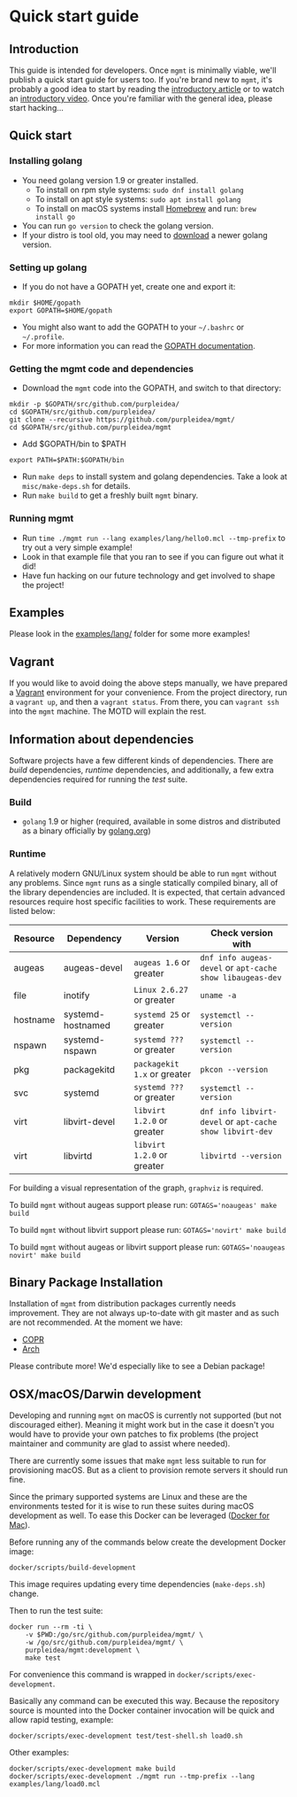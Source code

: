 # Quick start guide

## Introduction

This guide is intended for developers. Once `mgmt` is minimally viable, we'll
publish a quick start guide for users too. If you're brand new to `mgmt`, it's
probably a good idea to start by reading the
[introductory article](https://purpleidea.com/blog/2016/01/18/next-generation-configuration-mgmt/)
or to watch an [introductory video](https://www.youtube.com/watch?v=LkEtBVLfygE&html5=1).
Once you're familiar with the general idea, please start hacking...

## Quick start

### Installing golang

* You need golang version 1.9 or greater installed.
	* To install on rpm style systems: `sudo dnf install golang`
	* To install on apt style systems: `sudo apt install golang`
	* To install on macOS systems install [Homebrew](https://brew.sh)
	and run: `brew install go`
* You can run `go version` to check the golang version.
* If your distro is tool old, you may need to [download](https://golang.org/dl/)
a newer golang version.

### Setting up golang

* If you do not have a GOPATH yet, create one and export it:

```
mkdir $HOME/gopath
export GOPATH=$HOME/gopath
```

* You might also want to add the GOPATH to your `~/.bashrc` or `~/.profile`.
* For more information you can read the [GOPATH documentation](https://golang.org/cmd/go/#hdr-GOPATH_environment_variable).

### Getting the mgmt code and dependencies

* Download the `mgmt` code into the GOPATH, and switch to that directory:

```
mkdir -p $GOPATH/src/github.com/purpleidea/
cd $GOPATH/src/github.com/purpleidea/
git clone --recursive https://github.com/purpleidea/mgmt/
cd $GOPATH/src/github.com/purpleidea/mgmt
```

* Add $GOPATH/bin to $PATH

```
export PATH=$PATH:$GOPATH/bin
```

* Run `make deps` to install system and golang dependencies. Take a look at
`misc/make-deps.sh` for details.
* Run `make build` to get a freshly built `mgmt` binary.

### Running mgmt

* Run `time ./mgmt run --lang examples/lang/hello0.mcl --tmp-prefix` to try out
a very simple example!
* Look in that example file that you ran to see if you can figure out what it
did!
* Have fun hacking on our future technology and get involved to shape the
project!

## Examples

Please look in the [examples/lang/](../examples/lang/) folder for some more
examples!

## Vagrant

If you would like to avoid doing the above steps manually, we have prepared a
[Vagrant](https://www.vagrantup.com/) environment for your convenience. From the
project directory, run a `vagrant up`, and then a `vagrant status`. From there,
you can `vagrant ssh` into the `mgmt` machine. The MOTD will explain the rest.

## Information about dependencies

Software projects have a few different kinds of dependencies. There are _build_
dependencies, _runtime_ dependencies, and additionally, a few extra dependencies
required for running the _test_ suite.

### Build

* `golang` 1.9 or higher (required, available in some distros and distributed
as a binary officially by [golang.org](https://golang.org/dl/))

### Runtime

A relatively modern GNU/Linux system should be able to run `mgmt` without any
problems. Since `mgmt` runs as a single statically compiled binary, all of the
library dependencies are included. It is expected, that certain advanced
resources require host specific facilities to work. These requirements are
listed below:

| Resource | Dependency        | Version                     | Check version with                                        |
|----------|-------------------|-----------------------------|-----------------------------------------------------------|
| augeas   | augeas-devel      | `augeas 1.6` or greater     | `dnf info augeas-devel` or `apt-cache show libaugeas-dev` |
| file     | inotify           | `Linux 2.6.27` or greater   | `uname -a`                                                |
| hostname | systemd-hostnamed | `systemd 25` or greater     | `systemctl --version`                                     |
| nspawn   | systemd-nspawn    | `systemd ???` or greater    | `systemctl --version`                                     |
| pkg      | packagekitd       | `packagekit 1.x` or greater | `pkcon --version`                                         |
| svc      | systemd           | `systemd ???` or greater    | `systemctl --version`                                     |
| virt     | libvirt-devel     | `libvirt 1.2.0` or greater  | `dnf info libvirt-devel` or `apt-cache show libvirt-dev`  |
| virt     | libvirtd          | `libvirt 1.2.0` or greater  | `libvirtd --version`                                      |

For building a visual representation of the graph, `graphviz` is required.

To build `mgmt` without augeas support please run:
`GOTAGS='noaugeas' make build`

To build `mgmt` without libvirt support please run:
`GOTAGS='novirt' make build`

To build `mgmt` without augeas or libvirt support please run:
`GOTAGS='noaugeas novirt' make build`

## Binary Package Installation

Installation of `mgmt` from distribution packages currently needs improvement.
They are not always up-to-date with git master and as such are not recommended.
At the moment we have:
* [COPR](https://copr.fedoraproject.org/coprs/purpleidea/mgmt/)
* [Arch](https://aur.archlinux.org/packages/mgmt/)

Please contribute more! We'd especially like to see a Debian package!

## OSX/macOS/Darwin development

Developing and running `mgmt` on macOS is currently not supported (but not
discouraged either). Meaning it might work but in the case it doesn't you would
have to provide your own patches to fix problems (the project maintainer and
community are glad to assist where needed).

There are currently some issues that make `mgmt` less suitable to run for provisioning
macOS. But as a client to provision remote servers it should run fine.

Since the primary supported systems are Linux and these are the environments
tested for it is wise to run these suites during macOS development as well. To
ease this Docker can be leveraged ([Docker for Mac](https://docs.docker.com/docker-for-mac/)).

Before running any of the commands below create the development Docker image:

```
docker/scripts/build-development
```

This image requires updating every time dependencies (`make-deps.sh`) change.

Then to run the test suite:

```
docker run --rm -ti \
	-v $PWD:/go/src/github.com/purpleidea/mgmt/ \
	-w /go/src/github.com/purpleidea/mgmt/ \
	purpleidea/mgmt:development \
	make test
```

For convenience this command is wrapped in `docker/scripts/exec-development`.

Basically any command can be executed this way. Because the repository source is
mounted into the Docker container invocation will be quick and allow rapid
testing, example:

```
docker/scripts/exec-development test/test-shell.sh load0.sh
```

Other examples:

```
docker/scripts/exec-development make build
docker/scripts/exec-development ./mgmt run --tmp-prefix --lang examples/lang/load0.mcl
```
